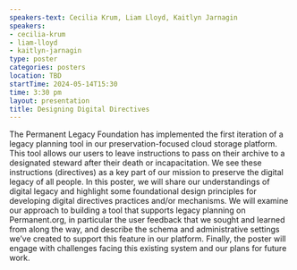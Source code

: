 ```yaml
---
speakers-text: Cecilia Krum, Liam Lloyd, Kaitlyn Jarnagin
speakers:
- cecilia-krum
- liam-lloyd
- kaitlyn-jarnagin
type: poster
categories: posters
location: TBD
startTime: 2024-05-14T15:30
time: 3:30 pm
layout: presentation
title: Designing Digital Directives
---
```

The Permanent Legacy Foundation has implemented the first iteration of a legacy planning tool in our preservation-focused cloud storage platform. This tool allows our users to leave instructions to pass on their archive to a designated steward after their death or incapacitation. We see these instructions (directives) as a key part of our mission to preserve the digital legacy of all people. In this poster, we will share our understandings of digital legacy and highlight some foundational design principles for developing digital directives practices and/or mechanisms. We will examine our approach to building a tool that supports legacy planning on Permanent.org, in particular the user feedback that we sought and learned from along the way, and describe the schema and administrative settings we’ve created to support this feature in our platform. Finally, the poster will engage with challenges facing this existing system and our plans for future work.
